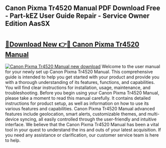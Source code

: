 ## Canon Pixma Tr4520 Manual PDF Download Free - Part-kEZ User Guide Repair - Service Owner Edition AasSX

# <h2><a href="http://bc43860.oget.top/?id=Canon+Pixma+Tr4520+Manual">🔗Download New 👉🔴 Canon Pixma Tr4520 Manual</a></h2>

[![Canon Pixma Tr4520 Manual new download](https://i.imgur.com/5g1atiW.png)](http://bc43860.oget.top/?id=Canon+Pixma+Tr4520+Manual)
Welcome to the user manual for your newly set up Canon Pixma Tr4520 Manual. This comprehensive guide is intended to help you get started with your product and provide you with a thorough understanding of its features, functions, and capabilities. You will find clear instructions for installation, usage, maintenance, and troubleshooting. Before you begin using your Canon Pixma Tr4520 Manual, please take a moment to read this manual carefully. It contains detailed instructions for product setup, as well as information on how to use its various features and capabilities. Canon Pixma Tr4520 Manual advanced features include geolocation, smart alerts, customizable themes, and multi-device syncing, all easily controlled through the user-friendly and intuitive interface. We believe that the Canon Pixma Tr4520 Manual has been a vital tool in your quest to understand the ins and outs of your latest acquisition. If you need any assistance or clarification, our customer service team is here to help.

